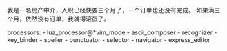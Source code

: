 我是一名房产中介，入职已经快要三个月了，一个订单也还没有完成。
如果满三个月，依然没有订单，我就得滚蛋了。

processors:
    - lua_processor@*vim_mode
    - ascii_composer
    - recognizer
    - key_binder
    - speller
    - punctuator
    - selector
    - navigator
    - express_editor

